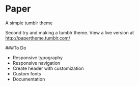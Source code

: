 Paper
=====

A simple tumblr theme

Second try and making a tumblr theme. View a live version at http://papertheme.tumblr.com/

###To Do
- Responsive typography
- Responsive navigation
- Create header with customization
- Custom fonts
- Documentation
